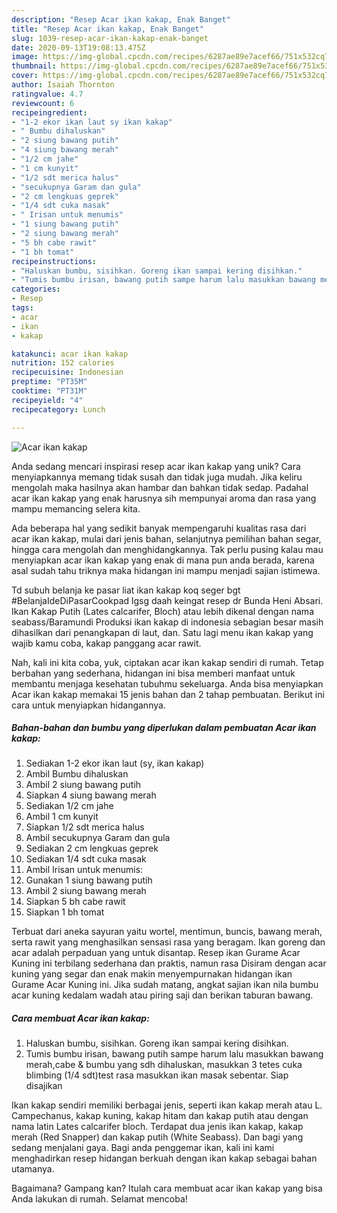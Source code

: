 ```yaml
---
description: "Resep Acar ikan kakap, Enak Banget"
title: "Resep Acar ikan kakap, Enak Banget"
slug: 1039-resep-acar-ikan-kakap-enak-banget
date: 2020-09-13T19:08:13.475Z
image: https://img-global.cpcdn.com/recipes/6287ae89e7acef66/751x532cq70/acar-ikan-kakap-foto-resep-utama.jpg
thumbnail: https://img-global.cpcdn.com/recipes/6287ae89e7acef66/751x532cq70/acar-ikan-kakap-foto-resep-utama.jpg
cover: https://img-global.cpcdn.com/recipes/6287ae89e7acef66/751x532cq70/acar-ikan-kakap-foto-resep-utama.jpg
author: Isaiah Thornton
ratingvalue: 4.7
reviewcount: 6
recipeingredient:
- "1-2 ekor ikan laut sy ikan kakap"
- " Bumbu dihaluskan"
- "2 siung bawang putih"
- "4 siung bawang merah"
- "1/2 cm jahe"
- "1 cm kunyit"
- "1/2 sdt merica halus"
- "secukupnya Garam dan gula"
- "2 cm lengkuas geprek"
- "1/4 sdt cuka masak"
- " Irisan untuk menumis"
- "1 siung bawang putih"
- "2 siung bawang merah"
- "5 bh cabe rawit"
- "1 bh tomat"
recipeinstructions:
- "Haluskan bumbu, sisihkan. Goreng ikan sampai kering disihkan."
- "Tumis bumbu irisan, bawang putih sampe harum lalu masukkan bawang merah,cabe &amp; bumbu yang sdh dihaluskan, masukkan 3 tetes cuka blimbing (1/4 sdt)test rasa masukkan ikan masak sebentar. Siap disajikan"
categories:
- Resep
tags:
- acar
- ikan
- kakap

katakunci: acar ikan kakap 
nutrition: 152 calories
recipecuisine: Indonesian
preptime: "PT35M"
cooktime: "PT31M"
recipeyield: "4"
recipecategory: Lunch

---
```



![Acar ikan kakap](https://img-global.cpcdn.com/recipes/6287ae89e7acef66/751x532cq70/acar-ikan-kakap-foto-resep-utama.jpg)

Anda sedang mencari inspirasi resep acar ikan kakap yang unik? Cara menyiapkannya memang tidak susah dan tidak juga mudah. Jika keliru mengolah maka hasilnya akan hambar dan bahkan tidak sedap. Padahal acar ikan kakap yang enak harusnya sih mempunyai aroma dan rasa yang mampu memancing selera kita.

Ada beberapa hal yang sedikit banyak mempengaruhi kualitas rasa dari acar ikan kakap, mulai dari jenis bahan, selanjutnya pemilihan bahan segar, hingga cara mengolah dan menghidangkannya. Tak perlu pusing kalau mau menyiapkan acar ikan kakap yang enak di mana pun anda berada, karena asal sudah tahu triknya maka hidangan ini mampu menjadi sajian istimewa.

Td subuh belanja ke pasar liat ikan kakap koq seger bgt #BelanjaIdeDiPasarCookpad lgsg daah keingat resep dr Bunda Heni Absari. Ikan Kakap Putih (Lates calcarifer, Bloch) atau lebih dikenal dengan nama seabass/Baramundi Produksi ikan kakap di indonesia sebagian besar masih dihasilkan dari penangkapan di laut, dan. Satu lagi menu ikan kakap yang wajib kamu coba, kakap panggang acar rawit.


Nah, kali ini kita coba, yuk, ciptakan acar ikan kakap sendiri di rumah. Tetap berbahan yang sederhana, hidangan ini bisa memberi manfaat untuk membantu menjaga kesehatan tubuhmu sekeluarga. Anda bisa menyiapkan Acar ikan kakap memakai 15 jenis bahan dan 2 tahap pembuatan. Berikut ini cara untuk menyiapkan hidangannya.

<!--inarticleads1-->

##### Bahan-bahan dan bumbu yang diperlukan dalam pembuatan Acar ikan kakap:

1. Sediakan 1-2 ekor ikan laut (sy, ikan kakap)
1. Ambil  Bumbu dihaluskan
1. Ambil 2 siung bawang putih
1. Siapkan 4 siung bawang merah
1. Sediakan 1/2 cm jahe
1. Ambil 1 cm kunyit
1. Siapkan 1/2 sdt merica halus
1. Ambil secukupnya Garam dan gula
1. Sediakan 2 cm lengkuas geprek
1. Sediakan 1/4 sdt cuka masak
1. Ambil  Irisan untuk menumis:
1. Gunakan 1 siung bawang putih
1. Ambil 2 siung bawang merah
1. Siapkan 5 bh cabe rawit
1. Siapkan 1 bh tomat


Terbuat dari aneka sayuran yaitu wortel, mentimun, buncis, bawang merah, serta rawit yang menghasilkan sensasi rasa yang beragam. Ikan goreng dan acar adalah perpaduan yang untuk disantap. Resep ikan Gurame Acar Kuning ini terbilang sederhana dan praktis, namun rasa Disiram dengan acar kuning yang segar dan enak makin menyempurnakan hidangan ikan Gurame Acar Kuning ini. Jika sudah matang, angkat sajian ikan nila bumbu acar kuning kedalam wadah atau piring saji dan berikan taburan bawang. 

<!--inarticleads2-->

##### Cara membuat Acar ikan kakap:

1. Haluskan bumbu, sisihkan. Goreng ikan sampai kering disihkan.
1. Tumis bumbu irisan, bawang putih sampe harum lalu masukkan bawang merah,cabe &amp; bumbu yang sdh dihaluskan, masukkan 3 tetes cuka blimbing (1/4 sdt)test rasa masukkan ikan masak sebentar. Siap disajikan


Ikan kakap sendiri memiliki berbagai jenis, seperti ikan kakap merah atau L. Campechanus, kakap kuning, kakap hitam dan kakap putih atau dengan nama latin Lates calcarifer bloch. Terdapat dua jenis ikan kakap, kakap merah (Red Snapper) dan kakap putih (White Seabass). Dan bagi yang sedang menjalani gaya. Bagi anda penggemar ikan, kali ini kami menghadirkan resep hidangan berkuah dengan ikan kakap sebagai bahan utamanya. 

Bagaimana? Gampang kan? Itulah cara membuat acar ikan kakap yang bisa Anda lakukan di rumah. Selamat mencoba!
